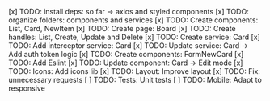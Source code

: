 [x] TODO: install deps: so far -> axios and styled components 
[x] TODO: organize folders: components and services
[x] TODO: Create components: List, Card, NewItem
[x] TODO: Create page: Board
[x] TODO: Create handles: List, Create, Update and Delete
[x] TODO: Create service: Card
[x] TODO: Add interceptor service: Card
[x] TODO: Update service: Card -> Add auth token logic
[x] TODO: Create components: FormNewCard
[x] TODO: Add Eslint
[x] TODO: Update component: Card -> Edit mode
[x] TODO: Icons: Add icons lib
[x] TODO: Layout: Improve layout
[x] TODO: Fix: unnecessary requests
[ ] TODO: Tests: Unit tests
[ ] TODO: Mobile: Adapt to responsive

